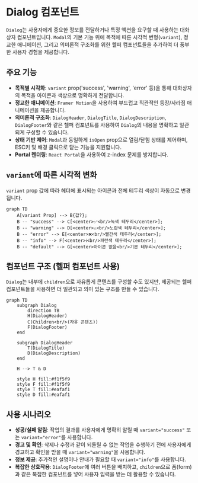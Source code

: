 # Dialog 컴포넌트

`Dialog`는 사용자에게 중요한 정보를 전달하거나 특정 액션을 요구할 때 사용하는 대화상자 컴포넌트입니다. `Modal`의 기본 기능 위에 목적에 따른 시각적 변형(`variant`), 정교한 애니메이션, 그리고 의미론적 구조화를 위한 헬퍼 컴포넌트들을 추가하여 더 풍부한 사용자 경험을 제공합니다.

## 주요 기능

- **목적별 시각화**: `variant` prop('success', 'warning', 'error' 등)을 통해 대화상자의 목적을 아이콘과 색상으로 명확하게 전달합니다.
- **정교한 애니메이션**: `Framer Motion`을 사용하여 부드럽고 직관적인 등장/사라짐 애니메이션을 제공합니다.
- **의미론적 구조화**: `DialogHeader`, `DialogTitle`, `DialogDescription`, `DialogFooter`와 같은 헬퍼 컴포넌트를 사용하여 `Dialog`의 내용을 명확하고 일관되게 구성할 수 있습니다.
- **상태 기반 제어**: `Modal`과 동일하게 `isOpen` prop으로 열림/닫힘 상태를 제어하며, ESC키 및 배경 클릭으로 닫는 기능을 지원합니다.
- **Portal 렌더링**: `React Portal`을 사용하여 z-index 문제를 방지합니다.

## `variant`에 따른 시각적 변화

`variant` prop 값에 따라 헤더에 표시되는 아이콘과 전체 테두리 색상이 자동으로 변경됩니다.

```mermaid
graph TD
    A[variant Prop] --> B{값?};
    B -- "success" --> C[<center>✅<br/>녹색 테두리</center>];
    B -- "warning" --> D[<center>⚠️<br/>노란색 테두리</center>];
    B -- "error" --> E[<center>❌<br/>빨간색 테두리</center>];
    B -- "info" --> F[<center>ℹ️<br/>파란색 테두리</center>];
    B -- "default" --> G[<center>아이콘 없음<br/>기본 테두리</center>];
```

## 컴포넌트 구조 (헬퍼 컴포넌트 사용)

`Dialog`는 내부에 `children`으로 자유롭게 콘텐츠를 구성할 수도 있지만, 제공되는 헬퍼 컴포넌트들을 사용하면 더 일관되고 의미 있는 구조를 만들 수 있습니다.

```mermaid
graph TD
    subgraph Dialog
        direction TB
        H(DialogHeader)
        C(Children<br/>(자유 콘텐츠))
        F(DialogFooter)
    end

    subgraph DialogHeader
        T(DialogTitle)
        D(DialogDescription)
    end

    H --> T & D

    style H fill:#f1f5f9
    style F fill:#f1f5f9
    style T fill:#eafaf1
    style D fill:#eafaf1
```

## 사용 시나리오

- **성공/실패 알림**: 작업의 결과를 사용자에게 명확히 알릴 때 `variant="success"` 또는 `variant="error"`를 사용합니다.
- **경고 및 확인**: 삭제나 수정과 같이 되돌릴 수 없는 작업을 수행하기 전에 사용자에게 경고하고 확인을 받을 때 `variant="warning"`을 사용합니다.
- **정보 제공**: 추가적인 설명이나 안내가 필요할 때 `variant="info"`를 사용합니다.
- **복잡한 상호작용**: `DialogFooter`에 여러 버튼을 배치하고, `children`으로 폼(form)과 같은 복잡한 컴포넌트를 넣어 사용자 입력을 받는 데 활용할 수 있습니다.

